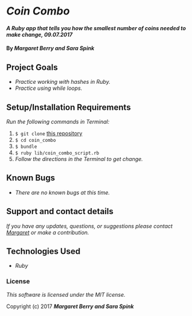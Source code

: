 # _Coin Combo_

#### _A Ruby app that tells you how the smallest number of coins needed to make change, 09.07.2017_

#### By _**Margaret Berry and Sara Spink**_

## Project Goals
* _Practice working with hashes in Ruby._
* _Practice using while loops._

## Setup/Installation Requirements
_Run the following commands in Terminal:_

1. `$ git clone` [this repository](https://github.com/codemargaret/coin_combo.git)
2. `$ cd coin_combo`
3. `$ bundle`
4. `$ ruby lib/coin_combo_script.rb`
5. _Follow the directions in the Terminal to get change._

## Known Bugs
* _There are no known bugs at this time._

## Support and contact details
_If you have any updates, questions, or suggestions please contact [Margaret] or make a contribution._

[Margaret]: mailto:codeberry1@gmail.com

## Technologies Used
* _Ruby_

### License
*This software is licensed under the MIT license.*

Copyright (c) 2017 **_Margaret Berry and Sara Spink_**
